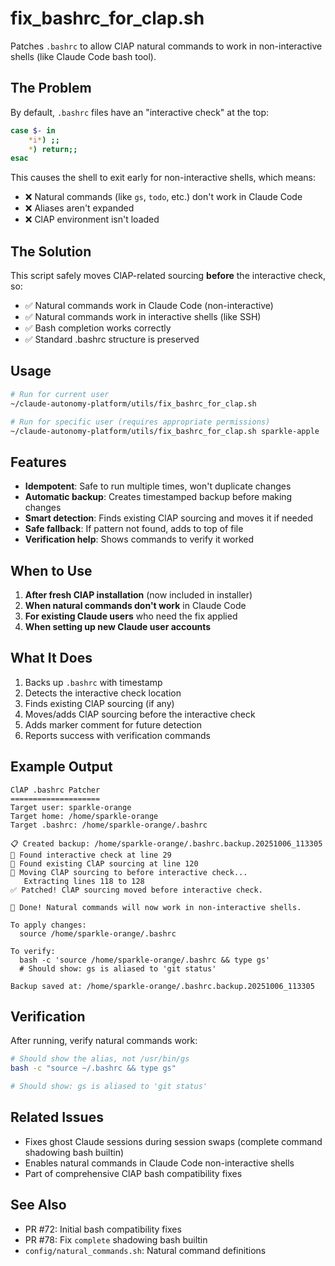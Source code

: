 # fix_bashrc_for_clap.sh

Patches `.bashrc` to allow ClAP natural commands to work in non-interactive shells (like Claude Code bash tool).

## The Problem

By default, `.bashrc` files have an "interactive check" at the top:

```bash
case $- in
    *i*) ;;
    *) return;;
esac
```

This causes the shell to exit early for non-interactive shells, which means:
- ❌ Natural commands (like `gs`, `todo`, etc.) don't work in Claude Code
- ❌ Aliases aren't expanded
- ❌ ClAP environment isn't loaded

## The Solution

This script safely moves ClAP-related sourcing **before** the interactive check, so:
- ✅ Natural commands work in Claude Code (non-interactive)
- ✅ Natural commands work in interactive shells (like SSH)
- ✅ Bash completion works correctly
- ✅ Standard .bashrc structure is preserved

## Usage

```bash
# Run for current user
~/claude-autonomy-platform/utils/fix_bashrc_for_clap.sh

# Run for specific user (requires appropriate permissions)
~/claude-autonomy-platform/utils/fix_bashrc_for_clap.sh sparkle-apple
```

## Features

- **Idempotent**: Safe to run multiple times, won't duplicate changes
- **Automatic backup**: Creates timestamped backup before making changes
- **Smart detection**: Finds existing ClAP sourcing and moves it if needed
- **Safe fallback**: If pattern not found, adds to top of file
- **Verification help**: Shows commands to verify it worked

## When to Use

1. **After fresh ClAP installation** (now included in installer)
2. **When natural commands don't work** in Claude Code
3. **For existing Claude users** who need the fix applied
4. **When setting up new Claude user accounts**

## What It Does

1. Backs up `.bashrc` with timestamp
2. Detects the interactive check location
3. Finds existing ClAP sourcing (if any)
4. Moves/adds ClAP sourcing before the interactive check
5. Adds marker comment for future detection
6. Reports success with verification commands

## Example Output

```
ClAP .bashrc Patcher
====================
Target user: sparkle-orange
Target home: /home/sparkle-orange
Target .bashrc: /home/sparkle-orange/.bashrc

📋 Created backup: /home/sparkle-orange/.bashrc.backup.20251006_113305
📍 Found interactive check at line 29
📍 Found existing ClAP sourcing at line 120
🔧 Moving ClAP sourcing to before interactive check...
   Extracting lines 118 to 128
✅ Patched! ClAP sourcing moved before interactive check.

🎉 Done! Natural commands will now work in non-interactive shells.

To apply changes:
  source /home/sparkle-orange/.bashrc

To verify:
  bash -c 'source /home/sparkle-orange/.bashrc && type gs'
  # Should show: gs is aliased to 'git status'

Backup saved at: /home/sparkle-orange/.bashrc.backup.20251006_113305
```

## Verification

After running, verify natural commands work:

```bash
# Should show the alias, not /usr/bin/gs
bash -c "source ~/.bashrc && type gs"

# Should show: gs is aliased to 'git status'
```

## Related Issues

- Fixes ghost Claude sessions during session swaps (complete command shadowing bash builtin)
- Enables natural commands in Claude Code non-interactive shells
- Part of comprehensive ClAP bash compatibility fixes

## See Also

- PR #72: Initial bash compatibility fixes
- PR #78: Fix `complete` shadowing bash builtin
- `config/natural_commands.sh`: Natural command definitions
